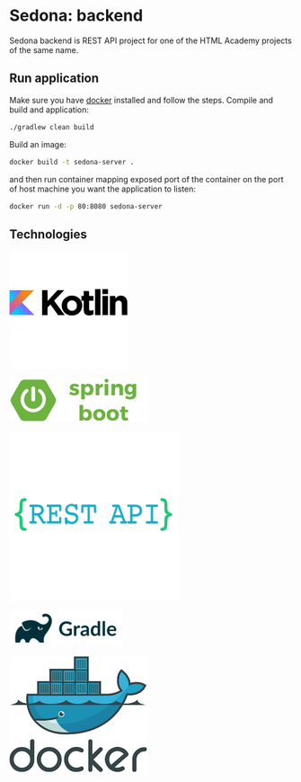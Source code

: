 # Sedona: backend
Sedona backend is REST API project for one of the HTML Academy projects of the same name.

## Run application
Make sure you have [docker][docker_link] installed and follow the steps.
Compile and build and application:
```bash
./gradlew clean build
```
Build an image:
```bash
docker build -t sedona-server .
```
and then run container mapping exposed port of the container on the port of host machine
you want the application to listen:
```bash
docker run -d -p 80:8080 sedona-server
```

## Technologies
[![Kotlin][kotlin_logo]][kotlin_link]

[![Spring Boot][springboot_logo]][springboot_link]

[![REST API][restapi_logo]][restapi_link]

[![Gradle][gradle_logo]][gradle_link]

[![Docker][docker_logo]][docker_link]

[kotlin_link]: https://kotlinlang.org/
[kotlin_logo]: kotlin-logo.png

[springboot_link]: https://projects.spring.io/spring-boot/
[springboot_logo]: springboot-logo.png

[restapi_link]: https://restfulapi.net/
[restapi_logo]: rest-api-logo.png

[gradle_link]: https://gradle.org/
[gradle_logo]: gradle-logo.png

[docker_link]: https://www.docker.com/
[docker_logo]: docker-logo.png
